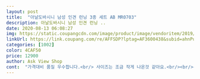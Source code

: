 ```yaml
---
layout: post 
title:  "아날도바시니 남성 인견 런닝 3종 세트 AB MR0703" 
description: 아날도바시니 남성 인견 런닝 ..
date: 2020-08-13 06:08:27 
img: https://static.coupangcdn.com/image/product/image/vendoritem/2019/08/12/3703258481/0b03c0e9-71fb-4af8-a682-b070bf6a7308.jpg 
linkUrl: https://link.coupang.com/re/AFFSDP?lptag=AF3600438&subid=ahnPublicAsk&pageKey=92208198&itemId=286536746&vendorItemId=3703258515&traceid=V0-113-d8e6fb055e13ae60 
categories: [1002] 
color: 4CAF50 
price: 12900 
author: Ask View Shop 
cont:  "가격대비 품질 우수합니다.<br/> 사이즈는 조금 작게 나온것 같아요.<br/><br/>두번째 구입인데 상품 재고소진으로 대체상품 보내줬는데 인견런닝으로 좋습니다.<br/><br/>또 구매 의사있어요^^<br/>색상도 촌스럽지않고 부드럽고 속건으로 정말 좋네요 땀많은 남편한데 면보다 짱이에요<br/>평소에 100사이즈 입는데 좀 끼는것 같아 지인을 주고 재구매했습니다.<br/><br/>" 
---
```

